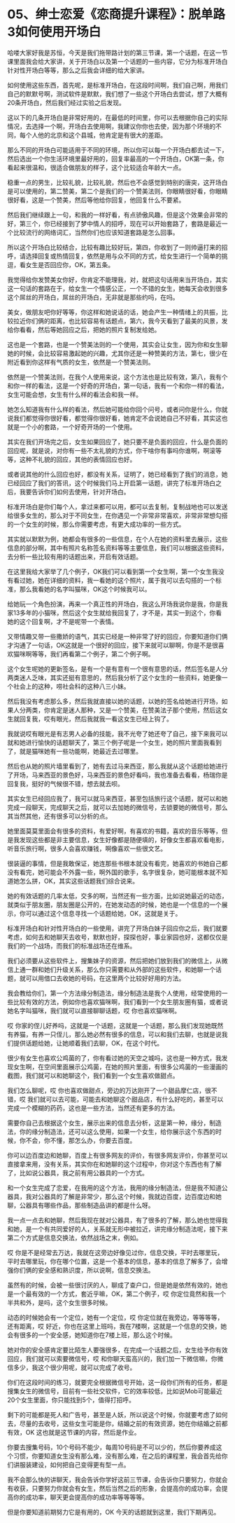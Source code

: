 # 05、绅士恋爱《恋商提升课程》：脱单路3如何使用开场白

哈喽大家好我是苏恒，今天是我们拖带路计划的第三节课，第一个话题，在这一节课里面我会给大家讲，关于开场白以及第一个话题的一些内容，它分为标准开场白针对性开场白等等，那么之后我会详细的给大家讲。

如何使用这些东西，首先呢，是标准开场白，在这段时间啊，我们自己啊，用我们自己的默默号啊，测试软件是默默，我们想了一些这个开场白去尝试，想了大概有20条开场白，然后我们经过实验之后发现。

这以下的几条开场白是非常好用的，在最低的时间里，你可以去根据你自己的实际情况，去选择一个啊，开场白去使用啊，我建议你你也去使，因为那个环境的不同，每个人他的北京和这个县城，他肯定是有很大的差距。

那么不同的开场白可能适用于不同的环境，所以你可以每一个开场白都去试一下，然后选出一个你生活环境里最好用的，回复率最高的一个开场白，OK第一条，你看起来很温和，很适合做朋友的样子，这个比较适合年龄大一点。

稳重一点的男生，比较礼貌，比较礼貌，然后也不会感觉到特别的唐突，这开场白是可以使用的，第二赞美，第二个是我们的一个赞美法则，你眼睛很好看，你眼睛很好看，这是一个赞美，然后等他给你回复，他回复什么不要紧。

然后我们继续跟上一句，和我的一样好看，有点骄傲风趣，但是这个效果会非常的好，第三个，你已经接到了梦中情人的招呼，现在可以开始套路了，套路是最近一个比较流行的网络词汇，当然你们也应该知道套路是怎么回事。

所以这个开场白比较结合，比较有趣比较好玩，第四，你收到了一则帅逼打来的招呼，请选择回复或热情回复，依然是用与众不同的方式，给女生进行一个简单的挑逗，看女生是否回应你，OK，第五条。

我觉得给你发赞美女你好，你肯定不能理我，对，就把这句话用来当开场白，其实这一句话的套路在于，给女生一个情感公正，一个不错的女生，她每天会收到很多这个屌丝的开场白，屌丝的开场白，无非就是那些约吗，在吗。

美女，做朋友吧你好等等，你这样和她说话的话，她会产生一种情绪上的共振，比较拉近你们俩的距离，也比较容易有话题点，第六，我今天看到了最美的风景，发给你看看，然后等她回应之后，把她的照片复制发给她。

这也是一个套路，也是一个赞美法则的一个使用，其实会让女生，因为你和女生聊她的时候，会比较容易激起她的兴趣，尤其你还是一种赞美的方法，第七，很少在附近看到你这样有气质的女生，依然是一个赞美法则。

依然是一个赞美法则，在我个人使用来说，这个方法也是比较有效，第八，我有个和你一样的看法，这是一个好奇的开场白，第一句话，我有一个和你一样的看法，女生可能会想，女生有什么样的看法会和我一样。

她怎么知道我有什么样的看法，然后她可能给你回个问号，或者问你是什么，你就说我们都觉得你很好看，都觉得你很好看，她肯定不会说她自己不好看，其实这也就是一个小的套路，一个好奇开场的一个使用。

其实在我们开场完之后，女生如果回应了，她只要不是负面的回应，什么是负面的回应呢，就是说，对你有一些不太礼貌的方式，你干啥你有事吗你谁啊，啊滚等等，这种不礼貌的回应，其他的表情回应也好。

或者说其他的什么回应也好，都没有关系，证明了，她已经看到了我们的消息，她已经回应了我们的答讯，这个时候我们马上开启第一话题，讲完了标准开场白之后，我要告诉你们如何去使用，针对开场白。

标准开场白是你们每个人，拿过来都可以用，都可以去复制，复制战地也可以发送给很多女生的，那么对于不同女生，在你遇见一个非常非常喜欢，非常非常想勾搭的一个女生的时候，那么你需要考虑，有更大成功率的一些方式。

其实就以默默为例，她都会有很多的一些信息，在个人在她的资料里去展示，这些信息的部分啊，其中有照片名称签名资料等等主要信息，我们可以根据这些资料，去分析一些比较有用的话题出来，开启有效话题。

在这里我给大家举了几个例子，OK我们可以看到第一个女生啊，第一个女生我没有看过她，她在详细的资料，我一看她的这个照片，属于我可以去勾搭的一个标准，那么我看她的名字叫猫咪，OK这个时候我可以。

给她玩一个角色扮演，再来一个真正性的开场白，我这么开场我说你是我，你是我家13多年的小猫咪，然后这个女生就给我回复了，才不是，其实一到这个，你看她的这个回复啊，才不是呢带一个表情。

又带情趣又带一些撒娇的语气，其实已经是一种非常了好的回应，你要知道你们俩才沟通了一句话，OK这就是一个很好的回应，接下来就可以聊啊，你是不是很喜欢猫咪啊等等，我们再看第二个例子，第二个例子啊。

这个女生呢她的更新签名，是有一个是有意有一个很有意思的话，然后签名是人分两类迷人乏味，其实还挺有意思的，然后我分析了这个女生的一些资料，她更像一个社会上的这种，唠社会科的这种八三小妹。

然后我没有考虑那么多，然后我就直接以她的话题，以她的签名给她进行开场，如果人分两类，你肯定是迷人那种，又是一个赞美，在赞美法子那个使用，然后这女生就回复我，哎有眼光，然后我就我一看这女生已经上钩了。

我就说哎有眼光是有志男人必备的技能，我不光夸了她还夸了自己，接下来我可以就和她进行愉快的话题聊天了，第三个例子呢是一个女生，她的照片里面我看到了，就是猫咪她有一些功能啊，她最近去过哪里。

然后也从她的照片墙里看到了，她有去过马来西亚，那么我就从这个话题给她进行了开场，马来西亚的景色好，马来西亚的景色好看吗，我也准备去看看，杨瑞你是回复我，挺好的气候很不错，想去就去呗。

其实女生已经回应我了，我可以就马来西亚，甚至包括旅行这个话题，就可以和她完成一段聊天，完成聊天之后，就可以去加她的微信号，去锁要她的微信号，那么其当然其他，还有很多可以分析的点。

她里面莫莫里面会有很多的资料，有爱好啊，有喜欢的书籍，喜欢的音乐等等，但是我发现这些都是非主要信息，女生好像都是随便填的，好像女生都喜欢看电影，听音乐旅行啊，很多人会喜欢赚钱，啊像喜欢一些很文艺。

很装逼的事情，但是我敢保证，她连那些书根本就没有看完，她喜欢的书她自己都没有看完，她可能会不外露一些，啊外国的歌手，名字很复杂，她可能根本就不知道她怎么拼，OK，其实这些话题我们综合说来。

她的有效话题的几率太低，交多的啊，当然还有一些方面，比如说她最近的动态，就类似于朋友圈，朋友圈是公开的，在她发动态的时候，她也是一个信息的一个展示，你可以通过这个信息寻找一个话题给她，OK，这就是关于。

标准开场白和针对性开场白的一些使用，讲完了开场白妹子回应你之后，我们就要考虑，如何去和她聊天去收号，默默也好，探探也好，事业家园也好，这都仅仅是我们的一个战场，而我们的标准战场还在维系。

我们必须要从这些软件上，搜集妹子的资源，然后把她们放到我们的微信上，从微信上通一群和她们升级关系，那么你只需要和从外部的这些软件，和她聊一个话题，就可以用借口去收她的号码，在这里两个比较好好用的方法。

我会教给你们，第一个方法缘分制造法，缘分制造法是我个人使用，经常使用的一些比较有效的方法，例如你也喜欢猫咪啊，我们看到一个女生朋友圈有猫，或者说她名字叫猫咪，我们就可以直接聊聊话题，哎 你也喜欢猫咪啊。

哎 你家的侄儿好养吗，这就是一个话题，这就是一个话题，那么我们发现她既然有养猫，有养一只侄儿，那么她必然有很多的信息，可以和我们去聊，也就是说我们提供话题给她，让她顺着我们去聊，OK，在这个时代。

很少有女生也喜欢公鸡菌的了，你有看过她的天空之城吗，这也是一种方式，我发现女生啊，在空间里面展示公鸡菌，在她的照片里面，有很多公鸡菌的一些漫画的截图，我们就可以和她聊这个，我们看到一个女生喜欢做甜点。

我们怎么聊呢，哎 你也喜欢做甜点，旁边的万达刚开了一个甜品摩仁店，很不错，哎 我们就可以去可能，可能去和她聊这个甜品店，有什么好吃的，甚至可以完成一个模糊的药药，这也是一些方法，当然还有更多的方法。

需要你自己去根据这个女生，展示出来的信息去分析，这是第一种，缘分，制造法，你的缘分制造法，还可以这么使用，如果一个女生，给你展示这个东西的时候，你不会，你不懂，那怎么办，你要去百度。

你可以边百度边和她聊，百度上有很多网友的评价，有很多网友评价，你甚至可以直接拿来用，没有关系，其实你在和她聊的这个过程中，你对这个东西也有了解了，比如说公器具，我之前有用公器具的一个方式。

和一个女生完成了恋爱，在我用的这个方法，我用的缘分制造法，但是我不知道公器具，我对公器具的了解是非常少，那么这个时候，我就边百度，边百度边和她聊，公器具有哪些作品，那些制造品讲的都是什么呀。

我一点一点去和她聊，然后我现在就对公器具，有了很多的了解，那么她也觉得我和她，是一个有共同爱好的人，关系就无形中被拉近，讲完缘分制造法呢，接下来第二个方式是信息交换法，依然战场之末，例如。

哎 你是不是经常去万达，我就在这旁边好像见过你，信息交换，平时去哪里玩，平时去哪里玩，你在哪个位置，这是一个基本的信息，基本的信息了解多了，会增强你们俩的安全感和熟识度，所以说啊，信息交换法。

虽然有的时候，会被一些很讨厌的人，聊成了查户口，但是她是依然有效的，她也是一个最有效的一个方式，套近乎嘛，OK，第二个例子，哎 你定位竟然和我一个半共和外，是吗，这个女生很多时候。

动态的时候她会有一个定位，她有一个定位，哎 你定位就在我旁边，等等等等，还有距离，哎 好近，你也在这里上班吗，我在7楼啊，这就是一个信息的交换，她会有很多的一个安全感，她知道你在7楼上班，那么这个时候。

她对你的安全感肯定要比陌生人要强很多，在完成一个话题之后，女生给予你有效回应，我们就可以索要微信号，哎 和你聊天蛮高兴的，我们加一下微信嘛，你微信多少，我这个很少用呢，就可以完成了收号。

你们在这段时间的练习，就要完全根据微信号开始，这一段你们所有的任务，都是搜集女生的微信号，目前有一些社交软件，它的效率较低，比如说Mob可能最近20个女生里面，你只能找到5个，值得打招呼。

剩下的可能都是死人和广告号，甚至是人妖，所以说这个时候，你就要考虑了如何去，尽量的去收号，这些女生可能是你，结婚之前的有效资源，她在你结婚之前都有效，OK 这也就是这节课的内容，然后是作业。

你要去搜集号码，10个号码不能少，每周10号码是不可以少的，然后你要养成这个习惯，你要知道女生没有那么难，没有那么难，在之后的课程里，我会首先给你们讲服装建设，如何把自己变得更有型一点。

我不会那么快的讲聊天，我会告诉你学好这前三节课，会告诉你只要努力，你就会有收获，只要努力你就会有女生，然后当然之后的形象，会提高你的成功率，会提高你的成功率，聊天更会提高你的成功率等等等等。

但是你要知道前期努力它是有用的，OK 今天的话题就到这里，我们下期再见。